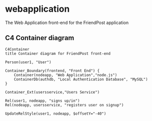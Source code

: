 # webapplication

The Web Application front-end for the FriendPost application

## C4 Container diagram

```mermaid
C4Container
title Container diagram for FriendPost front-end

Person(user1, "User")

Container_Boundary(frontend, "Front End") {
    Container(nodeapp, "Web Application","node.js")
    ContainerDb(authdb, "Local Authentication Database", "MySQL")
}

Container_Ext(usersservice,"Users Service")

Rel(user1, nodeapp, "signs up/in")
Rel(nodeapp, usersservice, "registers user on signup")

UpdateRelStyle(user1, nodeapp, $offsetY="-40")
```
